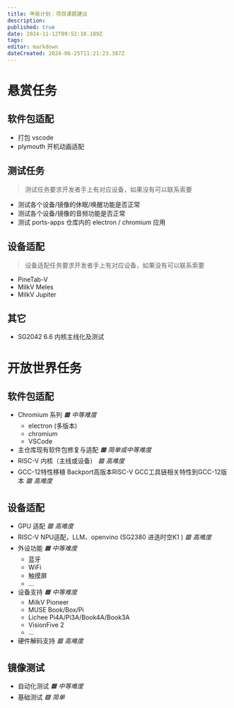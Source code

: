```yaml
---
title: 甲辰计划：项目课题建议
description: 
published: true
date: 2024-11-12T09:52:10.189Z
tags: 
editor: markdown
dateCreated: 2024-06-25T11:21:23.387Z
---
```


# 悬赏任务

## 软件包适配

- 打包 vscode
- plymouth 开机动画适配

## 测试任务

> 测试任务要求开发者手上有对应设备，如果没有可以联系索要

- 测试各个设备/镜像的休眠/唤醒功能是否正常
- 测试各个设备/镜像的音频功能是否正常
- 测试 ports-apps 仓库内的 electron / chromium 应用

## 设备适配

> 设备适配任务要求开发者手上有对应设备，如果没有可以联系索要

- PineTab-V
- MilkV Meles
- MilkV Jupiter

## 其它

- SG2042 6.6 内核主线化及测试

# 开放世界任务

## 软件包适配

- Chromium 系列 *🟧 中等难度*
    - electron (多版本)
    - chromium
    - VSCode 
- 主仓库现有软件包修复与适配 *🟧 简单或中等难度*
- RISC-V 内核（主线或设备） *🟥 高难度*
- GCC-12特性移植 Backport高版本RISC-V GCC工具链相关特性到GCC-12版本 *🟥 高难度*

## 设备适配

- GPU 适配 *🟥 高难度*
- RISC-V NPU适配，LLM、openvino (SG2380 进迭时空K1 ) *🟥 高难度*
- 外设功能 *🟧 中等难度*
    - 蓝牙
    - WiFi
    - 触摸屏
    - ...
- 设备支持 *🟧 中等难度*
    - MilkV Pioneer
    - MUSE Book/Box/Pi
    - Lichee Pi4A/Pi3A/Book4A/Book3A
    - VisionFive 2
    - ...
- 硬件解码支持 *🟥 高难度*

## 镜像测试 

- 自动化测试 *🟧 中等难度*
- 基础测试 *🟩 简单*
